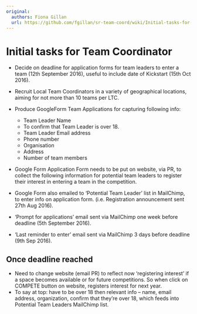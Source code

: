 ```yaml
---
original:
  authors: Fiona Gillan
  url: https://github.com/fgillan/sr-team-coord/wiki/Initial-tasks-for-Team-Coordinator
---
```

# Initial tasks for Team Coordinator

* Decide on deadline for application forms for team leaders to enter a team (12th September 2016), useful to include date of Kickstart (15th Oct 2016).

* Recruit Local Team Coordinators in a variety of geographical locations, aiming for not more than 10 teams per LTC.

* Produce GoogleForm Team Applications for capturing following info:

    * Team Leader Name
    * To confirm that Team Leader is over 18.
    * Team Leader Email address
    * Phone number
    * Organisation
    * Address
    * Number of team members

* Google Form Application Form needs to be put on website, via PR, to collect the following information for potential team leaders to register their interest in entering a team in the competition.

* Google Form also emailed to ‘Potential Team Leader’ list in MailChimp, to enter info on application form. (i.e. Registration announcement sent 27th Aug 2016).
* ‘Prompt for applications’ email sent via MailChimp one week before deadline (5th September 2016).
* ‘Last reminder to enter’ email sent via MailChimp 3 days before deadline (9th Sep 2016).

## Once deadline reached

* Need to change website (email PR) to reflect now ‘registering interest’ if a space becomes available or for future competitions.  So when click on COMPETE button on website, registers interest for next year.
 * To say at top:  have to be over 18 then relevant info – name, email address, organization, confirm that they’re over 18, which feeds into Potential Team Leaders MailChimp list.
